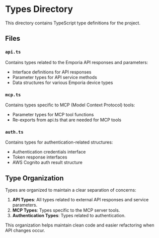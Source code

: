 # Types Directory

This directory contains TypeScript type definitions for the project.

## Files

### `api.ts`

Contains types related to the Emporia API responses and parameters:
- Interface definitions for API responses
- Parameter types for API service methods
- Data structures for various Emporia device types

### `mcp.ts`

Contains types specific to MCP (Model Context Protocol) tools:
- Parameter types for MCP tool functions
- Re-exports from api.ts that are needed for MCP tools

### `auth.ts`

Contains types for authentication-related structures:
- Authentication credentials interface
- Token response interfaces
- AWS Cognito auth result structure

## Type Organization

Types are organized to maintain a clear separation of concerns:

1. **API Types**: All types related to external API responses and service parameters.
2. **MCP Types**: Types specific to the MCP server tools.
3. **Authentication Types**: Types related to authentication.

This organization helps maintain clean code and easier refactoring when API changes occur. 